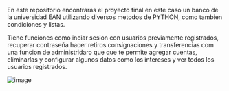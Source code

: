 En este repositorio encontraras el proyecto final en este caso un banco de la universidad EAN utilizando diversos metodos de PYTHON, como tambien condiciones y listas.

Tiene funciones como inciar sesion con usuarios previamente registrados, recuperar contraseña hacer retiros consignaciones y transferencias com una funcion de administridaro que que te permite agregar cuentas, eliminarlas y configurar algunos datos como los intereses y ver todos los usuarios registrados.



![image](https://user-images.githubusercontent.com/87994593/133962874-1d143e02-f061-4504-9165-e446ee0de898.png)

